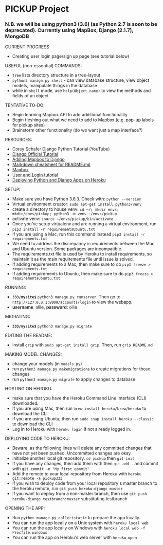 # PICKUP Project
### N.B. we will be using python3 (3.6) (as Python 2.7 is soon to be deprecated). Currently using MapBox, Django (2.1.7), MongoDB

CURRENT PROGRESS:
- Creating user login page/sign up page (see tutorial below)

USEFUL (non-essential) COMMANDS:
- ```tree``` lists directory structure in a tree-layout
- ```python3 manage.py shell``` - can view database structure, view object models, manipulate things in the database
- while in ```shell``` mode, use ```help(Object_name)``` to view the methods and fields of an object

TENTATIVE TO-DO:
- Begin learning Mapbox API to add additional functionality
- Begin fleshing out what we need to add to Mapbox (e.g. pop-up labels for pickup sites)
- Brainstorm other functionality (do we want just a map interface?)

RESOURCES:
- Corey Schafer Django Python Tutorial (YouTube)
- [Django Official Tutorial](https://docs.djangoproject.com/en/2.1/intro/tutorial01/)
- [Adding Mapbox to Django](https://www.fullstackpython.com/blog/maps-django-web-applications-projects-mapbox.html)
- [Markdown cheatsheet for README.md](https://github.com/adam-p/markdown-here/wiki/Markdown-Cheatsheet#links)
- [Mapbox](https://www.mapbox.com/)
- [User and Login tutorial](https://wsvincent.com/django-user-authentication-tutorial-login-and-logout/)
- [Deploying Python and Django Apps on Heroku](https://devcenter.heroku.com/articles/deploying-python)

SETUP: 
- Make sure you have Python 3.6.3. Check with: ```python --version```
- Virtual environment creator: ```sudo apt-get install python3/venv```
- create a directory to house venv: ```cd ~/; mkdir envs; mkdir/envs/pickup; python3 -m venv ~/envs/pickup```
- activate venv: ```source ~/envs/pickup/bin/activate```
- Once you've setup virtualenv and are running a virtual environment, run ```pip3 install -r requirementsUbuntu.txt``` 
- If you are using a Mac, run this command instead ```pip3 install -r requirements.txt``` 
- We need to address the discrepancy in requirements between the Mac and Ubuntu version. Some packages are incompatible. 
- The requirements.txt file is used by Heroku to install requirements, so maintain it as the main requirements file until issue is solved.
- If adding requirements to a Mac, then make sure to do ```pip3 freeze > requirements.txt``` 
- If adding requirements to Ubuntu, then make sure to do ```pip3 freeze > requirementsUbuntu.txt``` 

RUNNING:
- **```333/mysite$```** ```python3 manage.py runserver```. Then go to ```http://127.0.0.1:8000/accounts/login``` to view the webapp.
- **username**: ollie, **password**: ollie

MIGRATING:
- **```333/mysite$```** ```python3 manage.py migrate```

EDITING THE README:
- Install ```grip``` with ```sudo apt-get install grip```. Then, run ```grip README.md```

MAKING MODEL CHANGES:
- change your models (in ```models.py```)
- run ```python3 manage.py makemigrations``` to create migrations for those changes
- run ```python3 manage.py migrate``` to apply changes to database

HOSTING ON HEROKU:
- make sure that you have the Heroku Command Line Interface (CLI) downloaded. 
- If you are using Mac, then run ```brew install heroku/brew/heroku``` to download the CLI
- If you are using Ubuntu, then run ```sudo snap install heroku --classic``` to download the CLI
- Log in to Heroku with ```heroku login``` if not already logged in. 


DEPLOYING CODE TO HEROKU: 
- Beware, as the following lines will delete any committed changes that have not yet been pushed. Uncommitted changes are okay.
- Initialize another local git repository. ```cd pickup``` then ```git init``` 
- If you have any changes, then add them with then ```git add .``` and commit with ```git commit -m "My first commit"```
- Add the remote to your local repository from Heroku with ```heroku git:remote -a pickup333```
- If you wish to deploy code from your local repository's master branch to the heroku remote, run ```git push heroku-django master```
- If you want to deploy from a non-master branch, then use ```git push heroku-django testbranch:master``` substituting testbranch

OPENING THE APP:
- Run ```python manage.py collectstatic``` to prepare the app locally. 
- You can run the app locally on a Unix system with ```heroku local web```
- You can run the app locally on Windows with ```heroku local web -f Procfile.windows```
- You can run the app on Heroku's web server with ```heroku open```